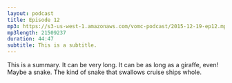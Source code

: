 ```yaml
---
layout: podcast
title: Episode 12
mp3: https://s3-us-west-1.amazonaws.com/vomc-podcast/2015-12-19-ep12.mp3
mp3length: 21509237
duration: 44:47
subtitle: This is a subtitle.
---
```

This is a summary. It can be very long. It can be as long as a giraffe, even! Maybe a snake. The kind of snake that swallows cruise ships whole.